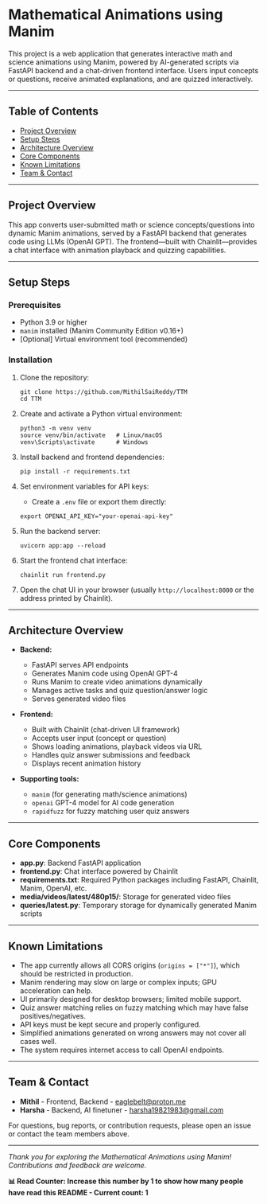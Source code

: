 # Mathematical Animations using Manim

This project is a web application that generates interactive math and science animations using Manim, powered by AI-generated scripts via FastAPI backend and a chat-driven frontend interface. Users input concepts or questions, receive animated explanations, and are quizzed interactively.

---

## Table of Contents
- [Project Overview](#project-overview)
- [Setup Steps](#setup-steps)
- [Architecture Overview](#architecture-overview)
- [Core Components](#core-components)
- [Known Limitations](#known-limitations)
- [Team & Contact](#team--contact)

---

## Project Overview

This app converts user-submitted math or science concepts/questions into dynamic Manim animations, served by a FastAPI backend that generates code using LLMs (OpenAI GPT). The frontend—built with Chainlit—provides a chat interface with animation playback and quizzing capabilities.

---

## Setup Steps

### Prerequisites

- Python 3.9 or higher
- `manim` installed (Manim Community Edition v0.16+)
- [Optional] Virtual environment tool (recommended)

### Installation

1. Clone the repository:
    ```
    git clone https://github.com/MithilSaiReddy/TTM
    cd TTM
    ```

2. Create and activate a Python virtual environment:
    ```
    python3 -m venv venv
    source venv/bin/activate   # Linux/macOS
    venv\Scripts\activate      # Windows
    ```

3. Install backend and frontend dependencies:
    ```
    pip install -r requirements.txt
    ```

4. Set environment variables for API keys:
    - Create a `.env` file or export them directly:
    ```
    export OPENAI_API_KEY="your-openai-api-key"
    ```

5. Run the backend server:
    ```
    uvicorn app:app --reload
    ```

6. Start the frontend chat interface:
    ```
    chainlit run frontend.py
    ```

7. Open the chat UI in your browser (usually `http://localhost:8000` or the address printed by Chainlit).

---

## Architecture Overview

- **Backend:**  
  - FastAPI serves API endpoints  
  - Generates Manim code using OpenAI GPT-4  
  - Runs Manim to create video animations dynamically  
  - Manages active tasks and quiz question/answer logic  
  - Serves generated video files

- **Frontend:**  
  - Built with Chainlit (chat-driven UI framework)  
  - Accepts user input (concept or question)  
  - Shows loading animations, playback videos via URL  
  - Handles quiz answer submissions and feedback  
  - Displays recent animation history

- **Supporting tools:**  
  - `manim` (for generating math/science animations)  
  - `openai` GPT-4 model for AI code generation  
  - `rapidfuzz` for fuzzy matching user quiz answers

---

## Core Components

- **app.py**: Backend FastAPI application  
- **frontend.py**: Chat interface powered by Chainlit  
- **requirements.txt**: Required Python packages including FastAPI, Chainlit, Manim, OpenAI, etc.  
- **media/videos/latest/480p15/**: Storage for generated video files  
- **queries/latest.py**: Temporary storage for dynamically generated Manim scripts

---

## Known Limitations

- The app currently allows all CORS origins (`origins = ["*"]`), which should be restricted in production.  
- Manim rendering may slow on large or complex inputs; GPU acceleration can help.  
- UI primarily designed for desktop browsers; limited mobile support.  
- Quiz answer matching relies on fuzzy matching which may have false positives/negatives.  
- API keys must be kept secure and properly configured.  
- Simplified animations generated on wrong answers may not cover all cases well.  
- The system requires internet access to call OpenAI endpoints.

---

## Team & Contact

- **Mithil** - Frontend, Backend - [eaglebelt@proton.me](mailto:eaglebelt@proton.me)
- **Harsha** - Backend, AI finetuner - [harsha19821983@gmail.com](mailto:harsha19821983@gmail.com)

For questions, bug reports, or contribution requests, please open an issue or contact the team members above.

---

*Thank you for exploring the Mathematical Animations using Manim! Contributions and feedback are welcome.*

**📊 Read Counter: Increase this number by 1 to show how many people have read this README - Current count: 1**

